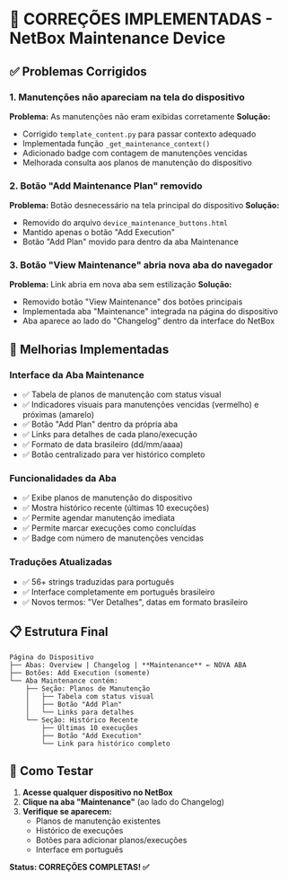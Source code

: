 # 🔧 CORREÇÕES IMPLEMENTADAS - NetBox Maintenance Device

## ✅ Problemas Corrigidos

### 1. **Manutenções não apareciam na tela do dispositivo**
**Problema:** As manutenções não eram exibidas corretamente
**Solução:**
- Corrigido `template_content.py` para passar contexto adequado
- Implementada função `_get_maintenance_context()` 
- Adicionado badge com contagem de manutenções vencidas
- Melhorada consulta aos planos de manutenção do dispositivo

### 2. **Botão "Add Maintenance Plan" removido**
**Problema:** Botão desnecessário na tela principal do dispositivo
**Solução:**
- Removido do arquivo `device_maintenance_buttons.html`
- Mantido apenas o botão "Add Execution"
- Botão "Add Plan" movido para dentro da aba Maintenance

### 3. **Botão "View Maintenance" abria nova aba do navegador**
**Problema:** Link abria em nova aba sem estilização
**Solução:**
- Removido botão "View Maintenance" dos botões principais
- Implementada aba "Maintenance" integrada na página do dispositivo
- Aba aparece ao lado do "Changelog" dentro da interface do NetBox

## 🎯 Melhorias Implementadas

### **Interface da Aba Maintenance**
- ✅ Tabela de planos de manutenção com status visual
- ✅ Indicadores visuais para manutenções vencidas (vermelho) e próximas (amarelo)
- ✅ Botão "Add Plan" dentro da própria aba
- ✅ Links para detalhes de cada plano/execução
- ✅ Formato de data brasileiro (dd/mm/aaaa)
- ✅ Botão centralizado para ver histórico completo

### **Funcionalidades da Aba**
- ✅ Exibe planos de manutenção do dispositivo
- ✅ Mostra histórico recente (últimas 10 execuções)
- ✅ Permite agendar manutenção imediata
- ✅ Permite marcar execuções como concluídas
- ✅ Badge com número de manutenções vencidas

### **Traduções Atualizadas**
- ✅ 56+ strings traduzidas para português
- ✅ Interface completamente em português brasileiro
- ✅ Novos termos: "Ver Detalhes", datas em formato brasileiro

## 📋 Estrutura Final

```
Página do Dispositivo
├── Abas: Overview | Changelog | **Maintenance** ← NOVA ABA
├── Botões: Add Execution (somente)
└── Aba Maintenance contém:
    ├── Seção: Planos de Manutenção
    │   ├── Tabela com status visual
    │   ├── Botão "Add Plan"
    │   └── Links para detalhes
    └── Seção: Histórico Recente
        ├── Últimas 10 execuções
        ├── Botão "Add Execution" 
        └── Link para histórico completo
```

## 🚀 Como Testar

1. **Acesse qualquer dispositivo no NetBox**
2. **Clique na aba "Maintenance"** (ao lado do Changelog)
3. **Verifique se aparecem:**
   - Planos de manutenção existentes
   - Histórico de execuções
   - Botões para adicionar planos/execuções
   - Interface em português

**Status: CORREÇÕES COMPLETAS! ✅**

